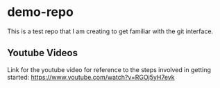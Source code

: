 # demo-repo
This is a test repo that I am creating to get familiar with the git interface.

## Youtube Videos

Link for the youtube video for reference to the steps involved in getting started: https://www.youtube.com/watch?v=RGOj5yH7evk

